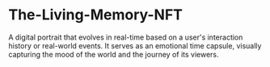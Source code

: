# The-Living-Memory-NFT
A digital portrait that evolves in real-time based on a user's interaction history or real-world events. It serves as an emotional time capsule, visually capturing the mood of the world and the journey of its viewers.
